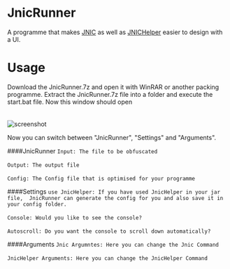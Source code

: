# JnicRunner
A programme that makes [JNIC](https://jnic.dev/) as well as [JNICHelper](https://github.com/Nort721/JnicHelper) easier to design with a UI.

# Usage
Download the JnicRunner.7z and open it with WinRAR or another packing programme. 
Extract the JnicRunner.7z file into a folder and execute the start.bat file. Now this window should open
<br>
<br>
<br>
![screenshot](https://www.waveguard.dev/jnic/images/JnicRunner.png)

Now you can switch between "JnicRunner", "Settings" and "Arguments".

####JnicRunner
``Input: The file to be obfuscated``
<br><br>
``Output: The output file``
<br><br>
``Config: The Config file that is optimised for your programme``

####Settings
``use JnicHelper: If you have used JnicHelper in your jar file, 
JnicRunner can generate the config for you and also save it in your config folder.``
<br><br>
``Console: Would you like to see the console?``
<br><br>
``Autoscroll: Do you want the console to scroll down automatically?``

####Arguments
``Jnic Argumntes: Here you can change the Jnic Command``
<br><br>
``JnicHelper Arguments: Here you can change the JnicHelper Command``
